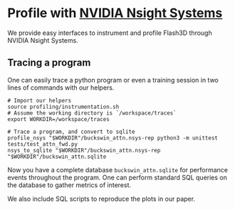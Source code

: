 # Profile with [NVIDIA Nsight Systems](https://docs.nvidia.com/nsight-systems/UserGuide/index.html)

We provide easy interfaces to instrument and profile Flash3D through NVIDIA Nsight Systems.

## Tracing a program
One can easily trace a python program or even a training session in two lines of commands with our helpers.

```shell
# Import our helpers
source profiling/instrumentation.sh
# Assume the working directory is `/workspace/traces`
export WORKDIR=/workspace/traces

# Trace a program, and convert to sqlite
profile_nsys "$WORKDIR"/buckswin_attn.nsys-rep python3 -m unittest tests/test_attn_fwd.py
nsys_to_sqlite "$WORKDIR"/buckswin_attn.nsys-rep "$WORKDIR"/buckswin_attn.sqlite
```

Now you have a complete database `buckswin_attn.sqlite` for performance events throughout the program.
One can perform standard SQL queries on the database to gather metrics of interest.

We also include SQL scripts to reproduce the plots in our paper.